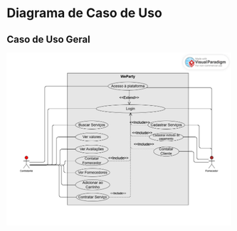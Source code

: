 # Diagrama de Caso de Uso

## Caso de Uso Geral
![Diagrama de Caso de Uso Geral](../assets/diagrama_casoUso/diagramaCasoUso.png)